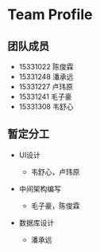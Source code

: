 # Team Profile

## 团队成员

- 15331022 陈俊霖
- 15331248 潘承远
- 15331227 卢玮原
- 15331241 毛子豪
- 15331308 韦舒心

## 暂定分工

- UI设计
	- 韦舒心，卢玮原

- 中间架构编写
	- 毛子豪，陈俊霖

- 数据库设计
	- 潘承远

